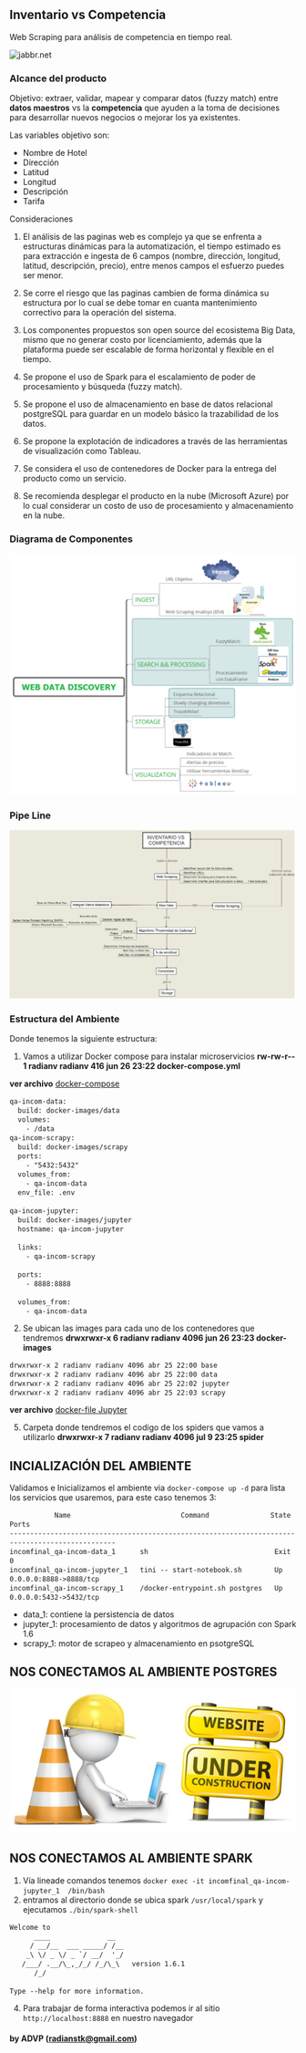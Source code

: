 ## Inventario vs Competencia
Web Scraping para análisis de competencia en tiempo real. 

![jabbr.net](http://webdata-scraping.com/media/2013/11/web-scraping-services.png)


### Alcance del producto
Objetivo: extraer, validar, mapear y comparar datos (fuzzy match) entre **datos maestros** vs la **competencia** que ayuden a la toma de decisiones para desarrollar nuevos negocios o mejorar los ya existentes.

Las variables objetivo son:

* Nombre de Hotel
* Dirección
* Latitud
* Longitud
* Descripción
* Tarifa

Consideraciones

1. El análisis de las paginas web es complejo ya que se enfrenta a estructuras dinámicas para la automatización, el tiempo estimado es para extracción e ingesta de 6 campos (nombre, dirección, longitud, latitud, descripción, precio), entre menos campos el esfuerzo puedes ser menor.

2. Se corre el riesgo que las paginas cambien de forma dinámica su estructura por lo cual se debe tomar en cuanta mantenimiento correctivo para la operación del sistema.

3. Los componentes propuestos son open source del ecosistema Big Data, mismo que no generar costo por licenciamiento, además que la plataforma puede ser escalable de forma horizontal y flexible en el tiempo.

4. Se propone el uso de Spark para el escalamiento de poder de procesamiento y búsqueda (fuzzy match).

5. Se propone el uso de almacenamiento en base de datos relacional postgreSQL para guardar en un modelo básico la trazabilidad de los datos.

6. Se propone la explotación de indicadores a través de las herramientas de visualización como Tableau.

7. Se considera el uso de contenedores de Docker para la entrega del producto como un servicio.

8. Se recomienda desplegar el producto en la nube (Microsoft Azure) por lo cual considerar un costo de uso de procesamiento y almacenamiento en la nube.

### Diagrama de Componentes

![Web Data Discovery (WDD)](images/WebDataDiscovery.png)

### Pipe Line

![Web Data Discovery (WDD)](images/InventariovsCompetencia.png)

### Estructura del Ambiente

Donde tenemos la siguiente estructura:

1. Vamos a utilizar Docker compose para instalar microservicios
__rw-rw-r-- 1 radianv radianv  416 jun 26 23:22 docker-compose.yml__


**ver archivo** [docker-compose](docker-compose.yml) 

```
qa-incom-data:
  build: docker-images/data
  volumes:
    - /data
qa-incom-scrapy:
  build: docker-images/scrapy
  ports:
    - "5432:5432"
  volumes_from:
    - qa-incom-data
  env_file: .env

qa-incom-jupyter:
  build: docker-images/jupyter
  hostname: qa-incom-jupyter

  links:
    - qa-incom-scrapy

  ports:
    - 8888:8888

  volumes_from:
    - qa-incom-data

```
	

2. Se ubican las images para cada uno de los contenedores que tendremos
__drwxrwxr-x 6 radianv radianv 4096 jun 26 23:23 docker-images__

```
drwxrwxr-x 2 radianv radianv 4096 abr 25 22:00 base
drwxrwxr-x 2 radianv radianv 4096 abr 25 22:00 data
drwxrwxr-x 2 radianv radianv 4096 abr 25 22:02 jupyter
drwxrwxr-x 2 radianv radianv 4096 abr 25 22:03 scrapy

```
**ver archivo** [docker-file Jupyter](docker-images/jupyter/Dockerfile)

5. Carpeta donde tendremos el codigo de los spiders que vamos a utilizarlo
__drwxrwxr-x 7 radianv radianv 4096 jul  9 23:25 spider__


## INCIALIZACIÓN DEL AMBIENTE

Validamos e Inicializamos el ambiente via `docker-compose up -d` para lista los servicios que usaremos, para este caso tenemos 3:

```
           Name                           Command               State            Ports          
------------------------------------------------------------------------------------------------
incomfinal_qa-incom-data_1      sh                               Exit 0                          
incomfinal_qa-incom-jupyter_1   tini -- start-notebook.sh        Up       0.0.0.0:8888->8888/tcp 
incomfinal_qa-incom-scrapy_1    /docker-entrypoint.sh postgres   Up       0.0.0.0:5432->5432/tcp

```

* data_1: contiene la persistencia de datos
* jupyter_1: procesamiento de datos y algoritmos de agrupación con Spark 1.6
* scrapy_1: motor de scrapeo y almacenamiento en psotgreSQL

## NOS CONECTAMOS AL AMBIENTE POSTGRES


![UNDER CONSTRUCTION](images/underconstruction.png)

## NOS CONECTAMOS AL AMBIENTE SPARK

1. Vía lineade comandos tenemos `docker exec -it incomfinal_qa-incom-jupyter_1  /bin/bash`
2. entramos al directorio donde se ubica spark `/usr/local/spark` y ejecutamos `./bin/spark-shell`

```
Welcome to
      ____              __
     / __/__  ___ _____/ /__
    _\ \/ _ \/ _ `/ __/  '_/
   /___/ .__/\_,_/_/ /_/\_\   version 1.6.1
      /_/
                        
Type --help for more information.

```

4. Para trabajar de forma interactiva podemos ir al sitio `http://localhost:8888` en nuestro navegador



#### by ADVP (radianstk@gmail.com)
